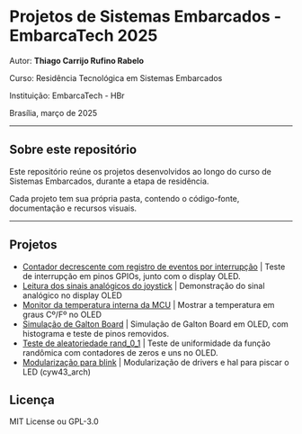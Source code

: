 # Projetos de Sistemas Embarcados - EmbarcaTech 2025

Autor: **Thiago Carrijo Rufino Rabelo**

Curso: Residência Tecnológica em Sistemas Embarcados

Instituição: EmbarcaTech - HBr

Brasília, março de 2025

---

## Sobre este repositório

Este repositório reúne os projetos desenvolvidos ao longo do curso de Sistemas Embarcados, durante a etapa de residência.

Cada projeto tem sua própria pasta, contendo o código-fonte, documentação e recursos visuais.

---

## Projetos

- [Contador decrescente com registro de eventos por interrupção](./projetos/count_oled_btn_int) | Teste de interrupção em pinos GPIOs, junto com o display OLED.
- [Leitura dos sinais analógicos do joystick](./projetos/joystick_test) | Demonstração do sinal analógico no display OLED
- [Monitor da temperatura interna da MCU](./projetos/temp_oled/) | Mostrar a temperatura em graus Cº/Fº no OLED
- [Simulação de Galton Board](./projetos/galton_board/) | Simulação de Galton Board em OLED, com histograma e teste de pinos removidos.
- [Teste de aleatoriedade rand_0_1](./projetos/rand_test/) | Teste de uniformidade da função randômica com contadores de zeros e uns no OLED.
- [Modularização para blink](./projetos/blink_led/) | Modularização de drivers e hal para piscar o LED (cyw43_arch)

## Licença

MIT License ou GPL-3.0
